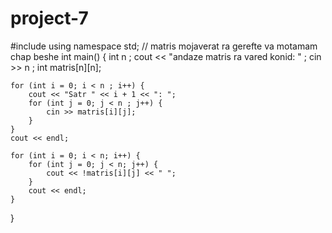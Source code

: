 # project-7
#include <iostream>
using namespace std;
// matris mojaverat ra gerefte va motamam chap beshe
int main() {
	int n ;
    cout << "andaze matris ra vared konid: " ;
    cin >> n ;
    int matris[n][n];
    
    for (int i = 0; i < n ; i++) {
        cout << "Satr " << i + 1 << ": ";
        for (int j = 0; j < n ; j++) {
            cin >> matris[i][j];
        }
    }
    cout << endl;
    
    for (int i = 0; i < n; i++) {
        for (int j = 0; j < n; j++) {
            cout << !matris[i][j] << " ";
        }
        cout << endl;
    }
}
